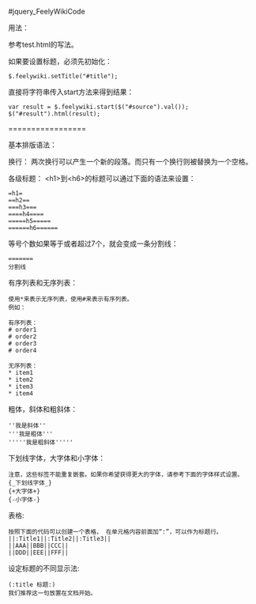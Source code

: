 #jquery_FeelyWikiCode

用法：

参考test.html的写法。

如果要设置标题，必须先初始化：

    $.feelywiki.setTitle("#title");

直接将字符串传入start方法来得到结果：

    var result = $.feelywiki.start($("#source").val());
	$("#result").html(result);
    
=================

基本排版语法：

换行： 两次换行可以产生一个新的段落。而只有一个换行则被替换为一个空格。

各级标题： &lt;h1>到&lt;h6>的标题可以通过下面的语法来设置：
    
    =h1=
    ==h2==
    ===h3===
    ====h4====
    =====h5=====
    ======h6======
    
等号个数如果等于或者超过7个，就会变成一条分割线：

    =======
    分割线
    
有序列表和无序列表：

    使用*来表示无序列表，使用#来表示有序列表。
    例如：
    
    有序列表：
    # order1
    # order2
    # order3
    # order4
    
    无序列表：
    * item1
    * item2
    * item3
    * item4
    
粗体，斜体和粗斜体：

    ''我是斜体''
    '''我是粗体'''
    '''''我是粗斜体'''''
    
下划线字体，大字体和小字体：

    注意，这些标签不能重复嵌套。如果你希望获得更大的字体，请参考下面的字体样式设置。
    {_下划线字体_}
    {+大字体+}
    {-小字体-}
    
表格:

    按照下面的代码可以创建一个表格， 在单元格内容前面加“:”，可以作为标题行。
    ||:Title1||:Title2||:Title3||
    ||AAA||BBB||CCC||
    ||DDD||EEE||FFF||


设定标题的不同显示法:

    (:title 标题:)
    我们推荐这一句放置在文档开始。

